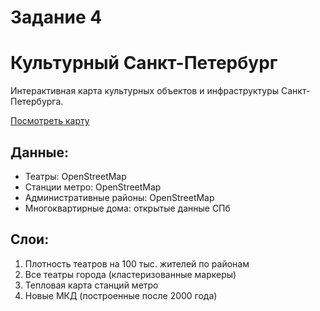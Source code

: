 # Задание 4
# Культурный Санкт-Петербург

Интерактивная карта культурных объектов и инфраструктуры Санкт-Петербурга.

[Посмотреть карту](https://bodhi421.github.io/zadaniie4/cultural_spb.html)

## Данные:
- Театры: OpenStreetMap
- Станции метро: OpenStreetMap
- Административные районы: OpenStreetMap
- Многоквартирные дома: открытые данные СПб

## Слои:
1. Плотность театров на 100 тыс. жителей по районам
2. Все театры города (кластеризованные маркеры)
3. Тепловая карта станций метро
4. Новые МКД (построенные после 2000 года)
